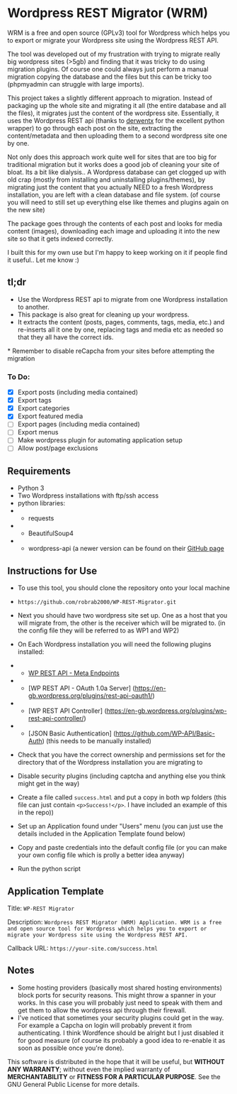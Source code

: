 # Wordpress REST Migrator (WRM)

WRM is a free and open source (GPLv3) tool for Wordpress which helps you to export
or migrate your Wordpress site using the Wordpress REST API.

The tool was developed out of my frustration with trying to migrate really big wordpress sites (>5gb) and finding that it was tricky to do using migration plugins. Of course one could always just perform a manual migration copying the database and the files but this can be tricky too (phpmyadmin can struggle with large imports).

This project takes a slightly different approach to migration. Instead of packaging up the whole site and migrating it all (the entire database and all the files), it migrates just the content of the wordpress site. Essentially, it uses the Wordpress REST api (thanks to [derwentx](https://github.com/derwentx/wp-api-python) for the excellent python wrapper) to go through each post on the site, extracting the content/metadata and then uploading them to a second wordpress site one by one. 

Not only does this approach work quite well for sites that are too big for traditional migration but it works does a good job of cleaning your site of bloat. Its a bit like dialysis.. A Wordpress database can get clogged up with old crap (mostly from installing and uninstalling plugins/themes), by migrating just the content that you actually NEED to a fresh Wordpress installation, you are left with a clean database and file system. (of course you will need to still set up everything else like themes and plugins again on the new site)

The package goes through the contents of each post and looks for media content (images), downloading each image and uploading it into the new site so that it gets indexed correctly. 

I built this for my own use but I'm happy to keep working on it if people find it useful.. Let me know :)

## tl;dr
- Use the Wordpress REST api to migrate from one Wordpress installation to another.
- This package is also great for cleaning up your wordpress.
- It extracts the content (posts, pages, comments, tags, media, etc.) and re-inserts all it one by one, replacing tags and media etc as needed so that they all have the correct ids.

<no-wiki> * </no-wiki>Remember to disable reCapcha from your sites before attempting the migration

### To Do:
- [x] Export posts (including media contained)
- [x] Export tags
- [x] Export categories
- [x] Export featured media
- [ ] Export pages (including media contained)
- [ ] Export menus
- [ ] Make wordpress plugin for automating application setup
- [ ] Allow post/page exclusions

## Requirements
- Python 3
- Two Wordpress installations with ftp/ssh access
- python libraries:
- * requests
- * BeautifulSoup4 
- * wordpress-api (a newer version can be found on their [GitHub page](https://github.com/derwentx/wp-api-python)

## Instructions for Use
- To use this tool, you should clone the repository onto your local machine

- `https://github.com/robrab2000/WP-REST-Migrator.git`

- Next you should have two wordpress site set up. One as a host that you will migrate from, the other is the receiver which will be migrated to. (in the config file they will be referred to as WP1 and WP2)

- On Each Wordpress installation you will need the following plugins installed:
- - [WP REST API - Meta Endpoints](https://en-gb.wordpress.org/plugins/rest-api-meta-endpoints/)
- - [WP REST API - OAuth 1.0a Server] (https://en-gb.wordpress.org/plugins/rest-api-oauth1/)
- - [WP REST API Controller] (https://en-gb.wordpress.org/plugins/wp-rest-api-controller/)
- - [JSON Basic Authentication] (https://github.com/WP-API/Basic-Auth) (this needs to be manually installed)

- Check that you have the correct ownership and permissions set for the directory that of the Wordpress installation you are migrating to
- Disable security plugins (including captcha and anything else you think might get in the way)
- Create a file called `success.html` and put a copy in both wp folders (this file can just contain `<p>Success!</p>`. I have included an example of this in the repo))
- Set up an Application found under "Users" menu (you can just use the details included in the Application Template found below)
- Copy and paste credentials into the default config file (or you can make your own config file which is prolly a better idea anyway)

- Run the python script

## Application Template
Title: `WP-REST Migrator`

Description: `Wordpress REST Migrator (WRM) Application.
WRM is a free and open source tool for Wordpress which helps you to export
or migrate your Wordpress site using the Wordpress REST API.`

Callback URL: `https://your-site.com/success.html`

## Notes
- Some hosting providers (basically most shared hosting environments) block ports for security reasons. This might throw a spanner in your works. In this case you will probably just need to speak with them and get them to allow the wordpress api through their firewall.
- I've noticed that sometimes your security plugins could get in the way. For example a Capcha on login will probably prevent it from authenticating. I think Wordfence should be alright but I just disabled it for good measure (of course its probably a good idea to re-enable it as soon as possible once you're done).


This software is distributed in the hope that it will be useful, but **WITHOUT ANY WARRANTY**; without even the implied warranty of **MERCHANTABILITY** or **FITNESS FOR A PARTICULAR PURPOSE**.  See the GNU General Public License for more details.


